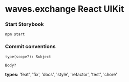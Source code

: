 # waves.exchange React UIKit

### Start Storybook

```
npm start
```


### Commit conventions

```
type(scope?): Subject

Body?
```

**types:** 'feat', 'fix', 'docs', 'style', 'refactor', 'test', 'chore'
